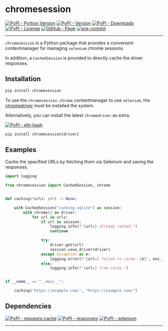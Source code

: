 # chromesession

[![PyPI - Python Version](https://img.shields.io/pypi/pyversions/chromesession)](https://pypi.org/project/chromesession/)
[![PyPI - Version](https://img.shields.io/pypi/v/chromesession)](https://pypi.org/project/chromesession/)
[![PyPI - Downloads](https://img.shields.io/pypi/dm/chromesession)](https://pypi.org/project/chromesession/)
[![PyPI - License](https://img.shields.io/pypi/l/chromesession)](https://raw.githubusercontent.com/d-chris/chromesession/main/LICENSE)
[![GitHub - Page](https://img.shields.io/website?url=https%3A%2F%2Fd-chris.github.io%2Fchromesession&up_message=pdoc&logo=github&label=documentation)](https://d-chris.github.io/chromesession)
[![pre-commit](https://img.shields.io/badge/pre--commit-enabled-brightgreen?logo=pre-commit)](https://raw.githubusercontent.com/d-chris/chromesession/main/.pre-commit-config.yaml)
<!-- [![GitHub - Pytest](https://img.shields.io/github/actions/workflow/status/d-chris/chromesession/pytest.yml?logo=github&label=pytest)](https://github.com/d-chris/chromesession/actions/workflows/pytest.yml) -->
<!-- [![GitHub - Release](https://img.shields.io/github/v/tag/d-chris/chromesession?logo=github&label=github)](https://github.com/d-chris/chromesession) -->
<!-- [![codecov](https://codecov.io/gh/d-chris/chromesession/graph/badge.svg?token=WY062DFVTR)](https://codecov.io/gh/d-chris/chromesession) -->

---

`chromesession` is a Python package that provides a convenient contextmanager for managing `selenium` chrome sessions.

In addition, a `CachedSession` is provided to directly cache the driver responses.

## Installation

```cmd
pip install chromesession
```

To use the `chromesession.chrome` contextmanager to use `selenium`, the [chromedriver](https://googlechromelabs.github.io/chrome-for-testing/) must be installed the system.

Alternatively, you can install the latest `chromedriver` as extra.

[![PyPI - eth-hash](https://img.shields.io/pypi/v/chromedriver-py?logo=pypi&logoColor=white&label=chromedriver-py)](https://pypi.org/project/chromedriver-py/)


```cmd
pip install chromesession[driver]
```

## Examples

Cache the specified URLs by fetching them via Selenium and saving the responses.

```python
import logging

from chromesession import CachedSession, chrome


def caching(*urls: str) -> None:

    with CachedSession("caching.sqlite") as session:
        with chrome() as driver:
            for url in urls:
                if url in session:
                    logging.info(f"{url=} already cached.")
                    continue

                try:
                    driver.get(url)
                    session.save_driver(driver)
                except Exception as e:
                    logging.error(f"{url=} failed to cache: {e}", exc_info=True)
                else:
                    logging.info(f"{url=} from cache.")


if __name__ == "__main__":

    caching("https://example.com/", "https://example.com/")
```

## Dependencies

[![PyPI - requests-cache](https://img.shields.io/pypi/v/requests-cache?logo=pypi&logoColor=white&label=requests-cache)](https://pypi.org/project/requests-cache/)
[![PyPI - responses](https://img.shields.io/pypi/v/responses?logo=pypi&logoColor=white&label=responses)](https://pypi.org/project/responses/)
[![PyPI - selenium](https://img.shields.io/pypi/v/selenium?logo=pypi&logoColor=white&label=selenium)](https://pypi.org/project/selenium/)

---
